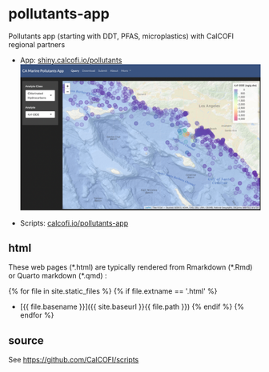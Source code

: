 # pollutants-app
Pollutants app (starting with DDT, PFAS, microplastics) with CalCOFI regional partners

- App: [shiny.calcofi.io/pollutants](https://shiny.calcofi.io/pollutants)
  ![](./figures/screen_app_dde.png)

- Scripts: [calcofi.io/pollutants-app](http://calcofi.io/pollutants-app/)

## html

These web pages (\*.html) are typically rendered from Rmarkdown (\*.Rmd) or Quarto markdown (\*.qmd) :

<!-- Jekyll rendering: https://marineenergy.github.io/apps/ -->
{% for file in site.static_files %}
  {% if file.extname == '.html' %}
* [{{ file.basename }}]({{ site.baseurl }}{{ file.path }})
  {% endif %}
{% endfor %}

## source

See https://github.com/CalCOFI/scripts
